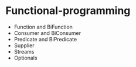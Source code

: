 # Functional-programming
* Function and BiFunction
* Consumer and BiConsumer
* Predicate and BiPredicate
* Supplier  
* Streams
* Optionals